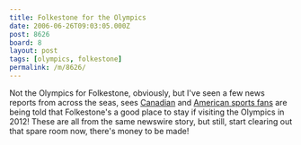 ```yaml
---
title: Folkestone for the Olympics
date: 2006-06-26T09:03:05.000Z
post: 8626
board: 8
layout: post
tags: [olympics, folkestone]
permalink: /m/8626/
---
```

Not the Olympics for Folkestone, obviously, but I've seen a few news reports from across the seas, sees <a href="http://slam.canoe.ca/Slam/Olympics/News/2006/06/24/1651219-ap.html">Canadian</a> and <a href="http://www.sportsline.com/worldsports/story/9524357">American sports fans</a> are being told that Folkestone's a good place to stay if visiting the Olympics in 2012! These are all from the same newswire story, but still, start clearing out that spare room now, there's money to be made!

